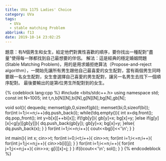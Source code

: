 ```yaml
---
title: UVa 1175 Ladies' Choice
category: UVa
tags:
  - UVa
  - stable matching Problem
abbrlink: f13
date: 2019-10-14 23:02:25
---
```


題意：有$N$個男生和女生，給定他們對異性喜歡的順序，要你找出一種配對"盡量"使得每一隊都找到自己最想要的伴侶。
解法：這是經典的穩定婚姻問題(Stable Matching Problem)，用的是用求婚拒绝算法（Propose-and-reject algorithm），一開始先讓所有男生跟他自己最喜愛的女生配對，當有兩個男生同時要跟一名女生配對，女生會選擇自己喜愛的男生配對，讓另一名男生去找下一個順序配對。
最後要輸出的是第$i$位男生所配對到的女生。

{% codeblock lang:cpp %}
#include <bits/stdc++.h>
using namespace std;
const int N=1005;
int t,n,b[N][N],bi[N],g[N][N],bg[N],gb[N];

void sol(){
    deque<int>dq;
    memset(gb,0,sizeof(gb));
    memset(bi,0,sizeof(bi));
    for(int i=1;i<=n;i++)dq.push_back(i);
    while(!dq.empty()){
        int x=dq.front(); dq.pop_front();
        int y=b[x][++bi[x]];
        if(!gb[y]){
            gb[y]=x;
            bg[x]=y;
        }else if(g[y][x]<g[y][gb[y]]){
            dq.push_back(gb[y]);
            gb[y]=x;
            bg[x]=y;
        }else{
            dq.push_back(x);
        }
    }
    for(int i=1;i<=n;i++){
        cout<<bg[i]<<'\n';
    }
}

int main(){
    int x;
    cin>>t;
    for(int i=0;i<t;i++){
        cin>>n;
        for(int i=1;i<=n;i++){
            for(int j=1;j<=n;j++){
                cin>>b[i][j];
            }
        }
        for(int i=1;i<=n;i++){
            for(int j=1;j<=n;j++){
                cin>>x;
                g[i][x]=j;
            }
        }
        if(i)cout<<'\n';
        sol();
    }
}
{% endcodeblock %}